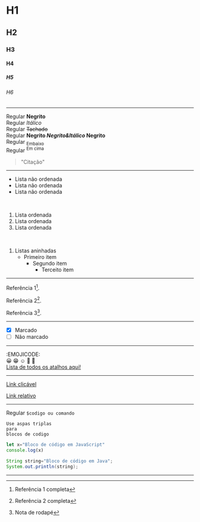 <!-- Markdown aceita comentários -->

# H1
## H2
### H3
#### H4
##### H5
###### H6

<hr>

Regular **Negrito** <br>
Regular *Itálico* <br>
Regular ~~Tachado~~ <br>
Regular **Negrito _Negrito&Itálico_ Negrito** <br>
Regular <sub>Embaixo</sub> <br>
Regular <sup>Em cima</sup> <br>
> "Citação" <br>

<hr>

- Lista não ordenada 
- Lista não ordenada 
- Lista não ordenada 
<br>

1. Lista ordenada
2. Lista ordenada
3. Lista ordenada
<br>

1. Listas aninhadas
   - Primeiro item 
     - Segundo item
        - Terceito item

<hr>

Referência 1[^1].


Referência 2[^2].


Referência 3[^note].


[^1]: Referência 1 completa


[^2]: Referência 2 completa


[^note]: Nota de rodapé

<hr>

- [x] Marcado 
- [ ] Não marcado

<hr>

:EMOJICODE:<br>
:grinning: :grin: :relaxed: :robot: 	:thought_balloon:<br>
[Lista de todos os atalhos aqui!](https://github.com/ikatyang/emoji-cheat-sheet/blob/master/README.md)

<hr>

[Link clicável](https://www.google.com.br/)

[Link relativo](README2.md)

<hr>

Regular `$codigo ou comando`

```
Use aspas triplas
para 
blocos de codigo
```

```Javascript
let x="Bloco de código em JavaScript"
console.log(x)
```

```Java
String string="Bloco de código em Java";
System.out.println(string);
```



<hr>

